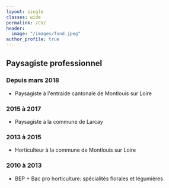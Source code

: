 ```yaml
---
layout: single
classes: wide
permalink: /CV/
header:
  image: "/images/fond.jpeg"
author_profile: true
---
```


## Paysagiste professionnel

### Depuis mars 2018

* Paysagiste à l'entraide cantonale de Montlouis sur Loire


### 2015 à 2017

* Paysagiste à la commune de Larcay


### 2013 à 2015

* Horticulteur à la commune de Montlouis sur Loire


### 2010 à 2013

* BEP + Bac pro horticulture: spécialités florales et légumières

